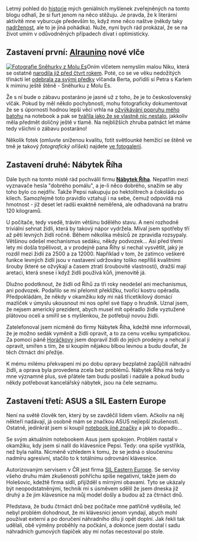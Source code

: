 <!-- dcterms:identifier = riderweblog#187 -->
<!-- dcterms:title = Abych jenom nenadával... -->
<!-- dcterms:abstract = Trocha optimistického náhledu do života -->
<!-- np9:categoryId = 1 -->
<!-- x4w:category = Koně -->
<!-- np9:authorId = 1 -->
<!-- np9:authorEmail = michal.valasek@altairis.cz -->
<!-- dcterms:creator = Michal Altair Valášek -->
<!-- dcterms:created = 2004-12-11T04:22:08.503+01:00 -->
<!-- dcterms:date = 2004-12-11T04:22:08.503+01:00 -->

Letmý pohled do [historie](/Archive.aspx) mých geniálních myšlenek zveřejněných na tomto blogu odhalí, že si furt jenom na něco stěžuju. Je pravda, že k literární aktivitě mne vyburcuje především to, když mne něco naštve (někdy taky [nadrženost](http://www.bdsm.cz/Search.aspx?text=falko&idx=a), ale to je jiná pohádka). Nuže, nyní bych rád prokázal, že se na život umím v odůvodněných případech dívat i optimisticky.

## Zastavení první: [Alraunino](http://www.alraune.cz/) nové vlče

[![Fotografie Sněhurky z Molu Es](http://gallery.rider.cz/esta/snehurka/20041210_prvni_setkani/20041210-172538-0000.jpg?w=253&h=300 "Takhle vypadá pětitýdenní štěně československého vlčáka")](http://gallery.rider.cz/esta/snehurka/20041210_prvni_setkani/default.xhtml)Oním vlčetem nemyslím malou Niku, která se ostatně [narodila již před čtvrt rokem](http://weblog.alraune.cz/entry/article-20040925.aspx). Poté, co se ve věku nedožitých třinácti let [odebrala za svými předky](http://weblog.alraune.cz/entry/article-20041004.aspx) vlčanda Berta, pořídili si Petra s Karlem k miminu ještě štěně - Sněhurku z Molu Es.

Že s ní bude o zábavu postaráno je jasné už z toho, že je to československý vlčák. Pokud by měl někdo pochybnosti, mohu fotograficky dokumentovat že se s úporností hodnou lepší věci vrhla na [ožvýkávání popruhu mého batohu](http://gallery.rider.cz/esta/snehurka/20041210_prvni_setkani/20041210-172824-0000.jpg.xhtml) na notebook a pak se [tvářila jako že se vlastně nic nestalo](http://gallery.rider.cz/esta/snehurka/20041210_prvni_setkani/20041210-172832-0000.jpg.xhtml), jakkoliv měla předmět doličný ještě v tlamě. Na nejbližších zhruba patnáct let máme tedy všichni o zábavu postaráno!

Několik fotek (omluvte sníženou kvalitu, fotit světlounké hemžící se štěně ve tmě je takový *fotografický oříšek*) najdete [ve fotogalerii](http://gallery.rider.cz/esta/snehurka/20041210_prvni_setkani/default.xhtml).

## Zastavení druhé: Nábytek Říha

Dále bych na tomto místě rád pochválil firmu **[Nábytek Říha](http://www.nabytekriha.cz/)**. Nepatřím mezi vyznavače hesla "dobrého pomálu", a je-li něco dobrého, snažím se aby toho bylo co nejdřív. Takže Pepsi nakupuju po hektolitrech a čokoládu po kilech. Samozřejmě toto pravidlo vztahuji i na sebe, čemuž odpovídá má hmotnost - již deset let radši exaktně neměřená, ale odhadovaná na bratru 120 kilogramů.

U počítače, tedy vsedě, trávím většinu bdělého stavu. A není rozhodně triviální sehnat židli, která by takový nápor vydržela. Míval jsem spotřeby tří až pěti levných židlí ročně. Během několika měsíců ze zpravidla rozsypaly. Většinou odešel mechanismus sedáku, někdy podvozek... Asi před třemi lety mi došla trpělivost, a v prodejně pana Říhy si nechal vysvětlit, jaký je rozdíl mezi židlí za 2500 a za 12000. Například v tom, že zatímco veškeré funkce levných židlí jsou v nastavení udržovány toliko nepříliš kvalitními šrouby (které se ožvýkají a časem ztratí šroubovité vlastnosti), dražší mají aretaci, která snese i když židli používá kůň, jmenovitě já.

Dlužno podotknout, že židli od Říhů za tři roky neodešel ani mechanismus, ani podvozek. Podařilo se mi přelomit překližku, tvořící kostru opěradla. Předpokládám, že někdy v okamžiku kdy mi náš třicetikilový domácí mazlíček v úmyslu ukousnout mi nos opřel své tlapy o hrudník. Uznal jsem, že nejsem americký prezident, abych musel mít opěradlo židle vyztužené plátovou ocelí a smířil se s myšlenkou, že potřebuji novou židli.

Zatelefonoval jsem nicméně do firmy Nábytek Říha, kdežtě mne informovali, že je možno sedák vyměnit a židli opravit, a to za cenu vcelku sympatickou. Za pomoci páně [Horáčkovy](http://www.rebel-kuze.cz/) jsem dopravil židli do jejich prodejny a nehcal ji opravit, smířen s tím, že si koupím nějakou blbou levnou a budu doufat, že těch čtrnáct dní přežije.

K mému milému překvapení mi po dobu opravy bezplatně zapůjčili náhradní židli, a oprava byla provedena zcela bez problémů. Nábytek Říha má tedy u mne významné plus, své přátele tam budu posílati i nadále a pokud budu někdy potřebovat kancelářský nábytek, jsou na čele seznamu.

## Zastavení třetí: ASUS a SIL Eastern Europe

Není na světě člověk ten, který by se zavděčil lidem všem. Ačkoliv na něj někteří nadávají, já osobně mám se značkou ASUS nejlepší zkušenosti. Ostatně, jedinkrát jsem si koupil [notebook jiné značky](/entry/article-20040310.aspx) a jak to dopadlo...

Se svým aktuálním notebookem Asus jsem spokojen. Problém nastal v okamžiku, kdy jsem si nalil do klávesnice Pepsi. Tedy: ona spíše vystříkla, než byla nalita. Nicméně vzhledem k tomu, že se jedná o sloučeninu nadmíru agresivní, stačilo to k totálnímu odrovnání klávesnice.

Autorizovaným servisem v ČR jest firma [SIL Eastern Europe](http://www.sil.cz/). Se servisy všeho druhu mám zkušenosti pohříchu spíše negativní, takže jsem do Holešovic, kdežtě firma sídlí, přijížděl s mírnými obavami. Tyto se ukázaly být neopodstatněnými, technik mi s úsměvem sdělil že jsem dneska již druhý a že jim klávesnice na můj model došly a budou až za čtrnáct dnů. 

Představa, že budu čtrnáct dnů bez počítače mne patřičně vyděsila, leč nebyl problém dohodnout, že mi klávesnici jenom vyndají, abych mohl používat externí a po doručení náhradního dílu ji opět doplní. Jak řekli tak udělali, obě výměny proběhly na počkání, a dokonce jsem dostal i sadu náhradních gumových tlapiček aby mi noťas necestoval po stole.